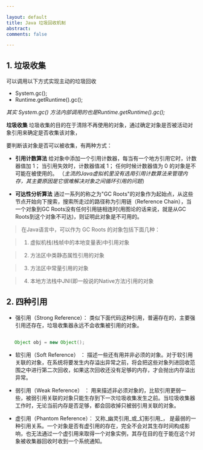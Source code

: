```yaml
---

layout: default
title: Java 垃圾回收机制
abstract: 
comments: false

---
```


## 1. 垃圾收集

可以调用以下方式实现主动的垃圾回收

- System.gc();
- Runtime.getRuntime().gc();

_其实 System.gc() 方法内部调用的也是Runtime.getRuntime().gc();_

**垃圾收集** 垃圾收集的目的在于清除不再使用的对象，通过确定对象是否被活动对象引用来确定是否收集该对象，

要判断该对象是否可以被收集，有两种方式：

- **引用计数算法** 给对象中添加一个引用计数器，每当有一个地方引用它时，计数器值加 1； 当引用失效时，计数器值减 1； 任何时候计数器值为 0 的对象是不可能在被使用的。 （_主流的Java虚拟机里没有选用引用计数算法来管理内存，其主要原因是它很难解决对象之间循环引用的问题_）
 

- **可达性分析算法** 通过一系列的称之为"GC Roots"的对象作为起始点，从这些节点开始向下搜索，搜索所走过的路径称为引用链（Reference Chain），当一个对象到GC Roots没有任何引用链相连时(用图论的话来说，就是从GC Roots到这个对象不可达)，则证明此对象是不可用的。 

> 在Java语言中，可以作为 GC Roots 的对象包括下面几种：
 
> 1. 虚拟机栈(栈帧中的本地变量表)中引用对象

> 2. 方法区中类静态属性引用的对象

> 3. 方法区中常量引用的对象

> 4. 本地方法栈中JNI(即一般说的Native方法)引用的对象


## 2. 四种引用

- 强引用（Strong Reference）： 类似下面代码这种引用，普遍存在的，主要强引用还存在，垃圾收集器永远不会收集被引用的对象。

```java
 
   Object obj = new Object();

```

- 软引用（Soft Reference） ： 描述一些还有用并非必须的对象。对于软引用关联的对象，在系统将要发生内存溢出异常之前，将会把这些对象列进回收范围之中进行第二次回收，如果这次回收还没有足够的内存，才会抛出内存溢出异常。


- 弱引用（Weak Reference） ： 用来描述非必须对象的，比软引用更弱一些，被弱引用关联的对象只能生存到下一次垃圾收集发生之前。当垃圾收集器工作时，无论当前内存是否足够，都会回收掉只被弱引用关联的对象。

- 虚引用（Phantom Reference）： 又称_幽灵引用_或_幻影引用_， 是最弱的一种引用关系。一个对象是否有虚引用的存在，完全不会对其生存时间构成影响，也无法通过一个虚引用来取得一个对象实例，其存在目的在于能在这个对象被收集器回收时收到一个系统通知。



